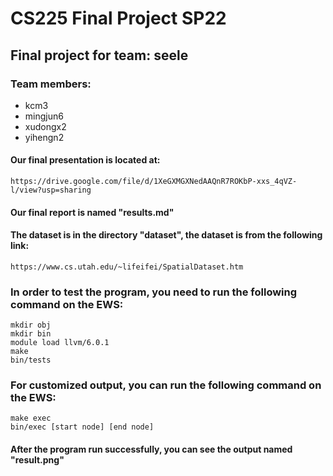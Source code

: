 # CS225 Final Project SP22

## Final project for team: seele

### Team members:

* kcm3
* mingjun6
* xudongx2
* yihengn2

#### Our final presentation is located at:

    https://drive.google.com/file/d/1XeGXMGXNedAAQnR7ROKbP-xxs_4qVZ-l/view?usp=sharing

#### Our final report is named "results.md"

#### The dataset is in the directory "dataset", the dataset is from the following link:

    https://www.cs.utah.edu/~lifeifei/SpatialDataset.htm

### In order to test the program, you need to run the following command on the EWS:

    mkdir obj
    mkdir bin
    module load llvm/6.0.1
    make
    bin/tests

### For customized output, you can run the following command on the EWS:

    make exec
    bin/exec [start node] [end node]

#### After the program run successfully, you can see the output named "result.png"

